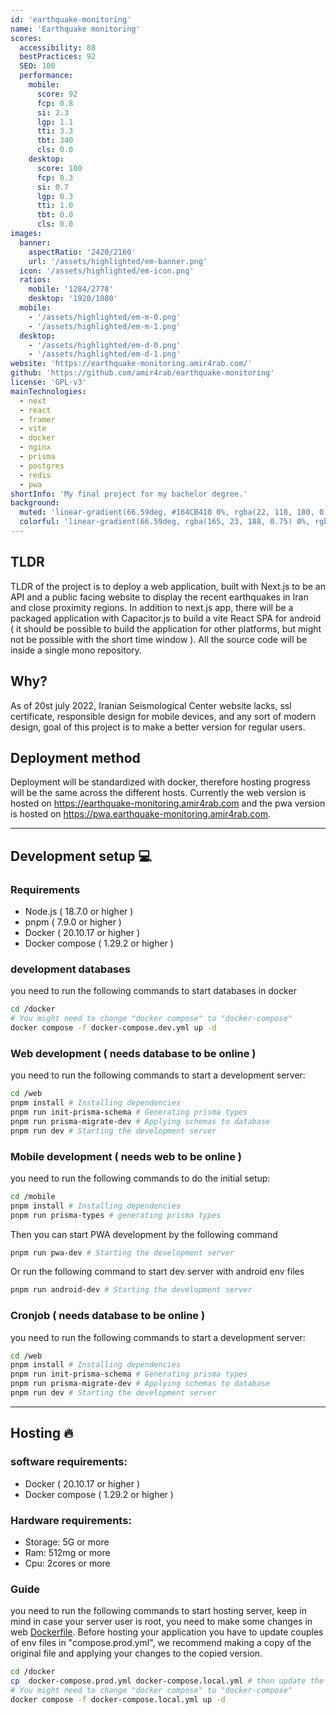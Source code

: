 ```yaml
---
id: 'earthquake-monitoring'
name: 'Earthquake monitoring'
scores:
  accessibility: 88
  bestPractices: 92
  SEO: 100
  performance:
    mobile:
      score: 92
      fcp: 0.8
      si: 2.3
      lgp: 1.1
      tti: 3.3
      tbt: 340
      cls: 0.0
    desktop:
      score: 100
      fcp: 0.3
      si: 0.7
      lgp: 0.3
      tti: 1.0
      tbt: 0.0
      cls: 0.0
images:
  banner:
    aspectRatio: '2420/2160'
    url: '/assets/highlighted/em-banner.png'
  icon: '/assets/highlighted/em-icon.png'
  ratios:
    mobile: '1284/2778'
    desktop: '1920/1080'
  mobile:
    - '/assets/highlighted/em-m-0.png'
    - '/assets/highlighted/em-m-1.png'
  desktop:
    - '/assets/highlighted/em-d-0.png'
    - '/assets/highlighted/em-d-1.png'
website: 'https://earthquake-monitoring.amir4rab.com/'
github: 'https://github.com/amir4rab/earthquake-monitoring'
license: 'GPL-v3'
mainTechnologies:
  - next
  - react
  - framer
  - vite
  - docker
  - nginx
  - prisma
  - postgres
  - redis
  - pwa
shortInfo: 'My final project for my bachelor degree.'
background:
  muted: 'linear-gradient(66.59deg, #164CB410 0%, rgba(22, 118, 180, 0) 100%), linear-gradient(113.97deg, #1C7ED610 0%, rgba(28, 126, 214, 0) 100.83%)'
  colorful: 'linear-gradient(66.59deg, rgba(165, 23, 188, 0.75) 0%, rgba(23, 100, 188, 0) 100%), linear-gradient(113.41deg, rgba(1, 118, 255, 0.75) 0%, rgba(23, 100, 188, 0) 100%), linear-gradient(293.41deg, rgba(0, 255, 71, 0.75) 0%, rgba(0, 255, 71, 0) 100%), linear-gradient(246.59deg, rgba(0, 255, 240, 0.75) 0%, rgba(0, 255, 240, 0) 100%), #FFFFFF'
---
```


## TLDR

TLDR of the project is to deploy a web application, built with Next.js to be an API and a public facing website to display the recent earthquakes in Iran and close proximity regions. In addition to next.js app, there will be a packaged application with Capacitor.js to build a vite React SPA for android ( it should be possible to build the application for other platforms, but might not be possible with the short time window ). All the source code will be inside a single mono repository.

## Why?

As of 20st july 2022, Iranian Seismological Center website lacks, ssl certificate, responsible design for mobile devices, and any sort of modern design, goal of this project is to make a better version for regular users.

## Deployment method

Deployment will be standardized with docker, therefore hosting progress will be the same across the different hosts. Currently the web version is hosted on https://earthquake-monitoring.amir4rab.com and the pwa version is hosted on https://pwa.earthquake-monitoring.amir4rab.com.

---

## Development setup 💻

### Requirements

- Node.js ( 18.7.0 or higher )
- pnpm ( 7.9.0 or higher )
- Docker ( 20.10.17 or higher )
- Docker compose ( 1.29.2 or higher )

### development databases

you need to run the following commands to start databases in docker

```bash
cd /docker
# You might need to change "docker compose" to "docker-compose"
docker compose -f docker-compose.dev.yml up -d
```

### Web development ( needs database to be online )

you need to run the following commands to start a development server:

```bash
cd /web
pnpm install # Installing dependencies
pnpm run init-prisma-schema # Generating prisma types
pnpm run prisma-migrate-dev # Applying schemas to database
pnpm run dev # Starting the development server
```

### Mobile development ( needs web to be online )

you need to run the following commands to do the initial setup:

```bash
cd /mobile
pnpm install # Installing dependencies
pnpm run prisma-types # generating prisma types
```

Then you can start PWA development by the following command

```bash
pnpm run pwa-dev # Starting the development server
```

Or run the following command to start dev server with android env files

```bash
pnpm run android-dev # Starting the development server
```

### Cronjob ( needs database to be online )

you need to run the following commands to start a development server:

```bash
cd /web
pnpm install # Installing dependencies
pnpm run init-prisma-schema # Generating prisma types
pnpm run prisma-migrate-dev # Applying schemas to database
pnpm run dev # Starting the development server
```

---

## Hosting 🔥

### software requirements:

- Docker ( 20.10.17 or higher )
- Docker compose ( 1.29.2 or higher )

### Hardware requirements:

- Storage: 5G or more
- Ram: 512mg or more
- Cpu: 2cores or more

### Guide

you need to run the following commands to start hosting server, keep in mind in case your server user is root, you need to make some changes in web [Dockerfile](./web/Dockerfile). Before hosting your application you have to update couples of env files in "compose.prod.yml", we recommend making a copy of the original file and applying your changes to the copied version.

```bash
cd /docker
cp  docker-compose.prod.yml docker-compose.local.yml # then update the new file and add your env files
# You might need to change "docker compose" to "docker-compose"
docker compose -f docker-compose.local.yml up -d
```
